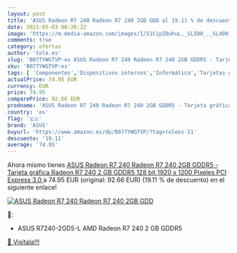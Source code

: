 ```yaml
---
layout: post
title: 'ASUS Radeon R7 240 Radeon R7 240 2GB GDD al 19.11 % de descuento'
date: 2021-05-03 06:26:22
image: 'https://m.media-amazon.com/images/I/51CipZOuhuL._SL500_._SL400_.jpg'
comments: true
category: ofertas
author: 'tole.es'
slug: 'B077YWGTVP-es ASUS Radeon R7 240 Radeon R7 240 2GB GDDR5 - Tarjeta...'
sku: 'B077YWGTVP-es'
tags: [ 'Componentes','Dispositivos internos','Informática','Tarjetas gráficas','asus', ]
actualPrice: 74.95 EUR
currency: EUR
price: 74.95
comparePrice: 92.66 EUR
prodname: 'ASUS Radeon R7 240 Radeon R7 240 2GB GDDR5 - Tarjeta gráfica  Radeon R7 240  2 GB  GDDR5  128 bit  1920 x 1200 Pixeles  PCI Express 3.0 '
country: 'es'
flag: '🇪🇸'
brand: 'ASUS'
buyurl: 'https://www.amazon.es/dp/B077YWGTVP/?tag=tolees-21'
descuento: '19.11'
average: '74.95'
---
```


Ahora mismo tienes [ASUS Radeon R7 240 Radeon R7 240 2GB GDDR5 - Tarjeta gráfica  Radeon R7 240  2 GB  GDDR5  128 bit  1920 x 1200 Pixeles  PCI Express 3.0 ](https://www.amazon.es/dp/B077YWGTVP/?tag=tolees-21) a 74.95 EUR (original: 92.66 EUR) (19.11 %  de descuento) en el siguiente enlace!

[![ASUS Radeon R7 240 Radeon R7 240 2GB GDD](https://m.media-amazon.com/images/I/51CipZOuhuL._SL500_._SL400_.jpg)](https://www.amazon.es/dp/B077YWGTVP/?tag=tolees-21)

🔎:

- ASUS R7240-2GD5-L AMD Radeon R7 240 2 GB GDDR5

[🛒 Visítala!!!](https://www.amazon.es/dp/B077YWGTVP/?tag=tolees-21)
